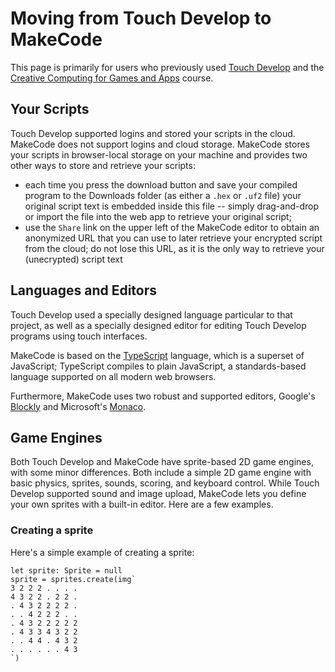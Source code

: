# Moving from Touch Develop to MakeCode

This page is primarily for users who previously used [Touch Develop](http://www.touchdevelop.com)
and the [Creative Computing for Games and Apps](http://www.touchdevelop.com/ccga) course. 

## Your Scripts

Touch Develop supported logins and stored your scripts in the cloud. MakeCode
does not support logins and cloud storage. MakeCode stores your scripts in
browser-local storage on your machine and provides two other ways
to store and retrieve your scripts:
- each time you press the download button and save your compiled program to the
  Downloads folder (as either a `.hex` or `.uf2` file) your original script text 
  is embedded inside this file -- simply drag-and-drop or import the file into the
  web app to retrieve your original script;
- use the `Share` link on the upper left of the MakeCode editor to obtain
  an anonymized URL that you can use to later retrieve your encrypted script
  from the cloud; do not lose this URL, as it is the only way to retrieve
  your (unecrypted) script text

## Languages and Editors

Touch Develop used a specially designed language particular to that project,
as well as a specially designed editor for editing Touch Develop programs
using touch interfaces.

MakeCode is based on the [TypeScript](http://www.typescriptlang.org) language, which
is a superset of JavaScript; TypeScript compiles to plain JavaScript, a standards-based
language supported on all modern web browsers.  

Furthermore, MakeCode uses
two robust and supported editors, Google's [Blockly](https://developers.google.com/blockly/) 
and Microsoft's [Monaco](https://github.com/Microsoft/monaco-editor).

## Game Engines

Both Touch Develop and MakeCode have sprite-based 2D game engines, with some minor differences. 
Both include a simple 2D game engine with basic physics, sprites, sounds, scoring, and keyboard control.
While Touch Develop supported sound and image upload, MakeCode lets you define your own sprites
with a built-in editor. Here are a few examples.

### Creating a sprite

Here's a simple example of creating a sprite:

```blocks
let sprite: Sprite = null
sprite = sprites.create(img`
3 2 2 2 . . . . 
4 3 2 2 . 2 2 . 
. 4 3 2 2 2 2 . 
. . 4 2 2 2 . . 
. 4 3 2 2 2 2 2 
. 4 3 3 4 3 2 2 
. . 4 4 . 4 3 2 
. . . . . . 4 3 
`)
```









